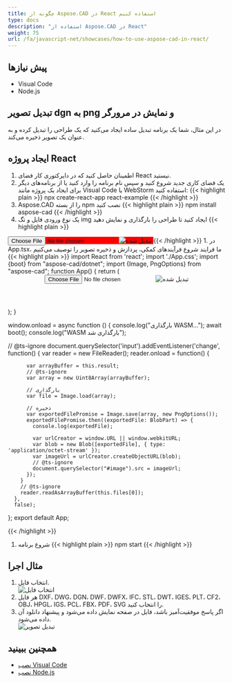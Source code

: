 ```yaml
---
title: چگونه از Aspose.CAD در React استفاده کنیم
type: docs
description: "استفاده از Aspose.CAD در React"
weight: 75
url: /fa/javascript-net/showcases/how-to-use-aspose-cad-in-react/
---
```


## پیش نیازها
- Visual Code
- Node.js

## تبدیل تصویر dgn به png و نمایش در مرورگر

در این مثال، شما یک برنامه تبدیل ساده ایجاد می‌کنید که یک طراحی را تبدیل کرده و به عنوان یک تصویر ذخیره می‌کند.

## ایجاد پروژه React

1. اطمینان حاصل کنید که در دایرکتوری کار فضای React نیستید.
1. یک فضای کاری جدید شروع کنید و سپس نام برنامه را وارد کنید یا از برنامه‌های دیگر برای ایجاد یک پروژه مانند Visual Code یا WebStorm استفاده کنید:
{{< highlight plain >}}
npx create-react-app react-example
{{< /highlight >}}
1. Aspose.CAD را از بسته npm نصب کنید
{{< highlight plain >}}
npm install aspose-cad
{{< /highlight >}}
1. یک نوع ورودی فایل و تگ img ایجاد کنید تا طراحی را بارگذاری و نمایش دهید
{{< highlight plain >}}
<span style="background-color: red">
  <input id="file" type="file"/>
  <img alt="تبدیل شده" id="image" />
</span>
{{< /highlight >}}
1. در App.tsx، ما فرایند شروع فرآیندهای کمکی، پردازش و ذخیره تصویر را توصیف می‌کنیم
{{< highlight plain >}}
import React from 'react';
import './App.css';
import {boot} from "aspose-cad/dotnet";
import {Image, PngOptions} from "aspose-cad";
function App() {
  return (
    <div className="App">
      <header className="App-header">
          <input id="file" type="file"/>
          <img alt="تبدیل شده" id="image" />
      </header>
    </div>
  );
}

window.onload = async function () {
  console.log("بارگذاری WASM...");
  await boot();
  console.log("WASM بارگذاری شد");

  // @ts-ignore
    document.querySelector('input').addEventListener('change', function() {
        var reader = new FileReader();
        reader.onload = function() {

          var arrayBuffer = this.result;
          // @ts-ignore
          var array = new Uint8Array(arrayBuffer);

          // بارگذاری
          var file = Image.load(array);

          // ذخیره
          var exportedFilePromise = Image.save(array, new PngOptions());
          exportedFilePromise.then((exportedFile: BlobPart) => {
            console.log(exportedFile);

            var urlCreator = window.URL || window.webkitURL;
            var blob = new Blob([exportedFile], { type: 'application/octet-stream' });
            var imageUrl = urlCreator.createObjectURL(blob);
            // @ts-ignore
            document.querySelector("#image").src = imageUrl;
          });
        }
        // @ts-ignore
        reader.readAsArrayBuffer(this.files[0]);
      },
      false);
};
export default App;

{{< /highlight >}}
1. شروع برنامه
{{< highlight plain >}}
npm start
{{< /highlight >}}

## مثال اجرا

1. انتخاب فایل.<br>
![انتخاب فایل](/cad/_assets/javascript-net/react/choose-file.png)<br>
1. هر فایل DXF، DWG، DGN، DWF، DWFX، IFC، STL، DWT، IGES، PLT، CF2، OBJ، HPGL، IGS، PCL، FBX، PDF، SVG را انتخاب کنید.
1. اگر پاسخ موفقیت‌آمیز باشد، فایل در صفحه نمایش داده می‌شود و پیشنهاد دانلود آن داده می‌شود.<br>
![تبدیل تصویر](/cad/_assets/javascript-net/react/convert-image.png)<br>

## همچنین ببینید

- [نصب Visual Code](https://code.visualstudio.com/)
- [نصب Node.js](https://nodejs.org/en/)
